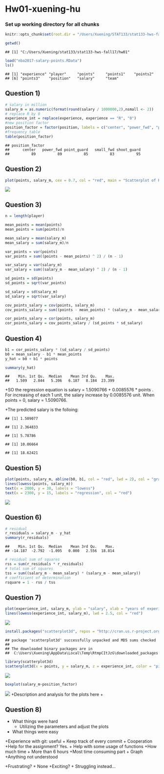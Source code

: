Hw01-xuening-hu
================

### Set up working directory for all chunks

``` r
knitr::opts_chunk$set(root.dir = "/Users/Xuening/STAT133/stat133-hws-fall17/hw01")
```

``` r
getwd()
```

    ## [1] "C:/Users/Xuening/stat133/stat133-hws-fall17/hw01"

``` r
load("nba2017-salary-points.RData")
ls()
```

    ## [1] "experience" "player"     "points"     "points1"    "points2"   
    ## [6] "points3"    "position"   "salary"     "team"

Question 1)
-----------

``` r
# salary in million
salary_m = as.numeric(format(round(salary / 1000000,2),nsmall <- 2))
# replace R by 0
experience_int = replace(experience, experience == "R", "0")
#new position factor
position_factor = factor(position, labels = c("center", "power_fwd", "point_guard", "small_fwd", "shoot_guard"))
#frequency table
table(position_factor)
```

    ## position_factor
    ##      center   power_fwd point_guard   small_fwd shoot_guard 
    ##          89          89          85          83          95

Question 2)
-----------

``` r
plot(points, salary_m, cex = 0.7, col = "red", main = "Scatterplot of Points and Salary")
```

![](hw01-xuening-hu_files/figure-markdown_github-ascii_identifiers/unnamed-chunk-3-1.png)

Question 3)
-----------

``` r
n = length(player)

mean_points = mean(points)
mean_points = sum(points)/n

mean_salary = mean(salary_m)
mean_salary = sum(salary_m)/n

var_points = var(points)
var_points = sum((points - mean_points) ^ 2) / (n - 1)

var_salary = var(salary_m)
var_salary = sum((salary_m - mean_salary) ^ 2) / (n - 1)

sd_points = sd(points)
sd_points = sqrt(var_points)

sd_salary = sd(salary_m)
sd_salary = sqrt(var_salary)

cov_points_salary = cov(points, salary_m)
cov_points_salary = sum((points - mean_points) * (salary_m - mean_salary)) / (n - 1)

cor_points_salary = cor(points, salary_m)
cor_points_salary = cov_points_salary / (sd_points * sd_salary)
```

Question 4)
-----------

``` r
b1 = cor_points_salary * (sd_salary / sd_points)
b0 = mean_salary - b1 * mean_points
y_hat = b0 + b1 * points

summary(y_hat)
```

    ##    Min. 1st Qu.  Median    Mean 3rd Qu.    Max. 
    ##   1.509   2.844   5.206   6.187   8.184  23.399

+SO the regression equation is salary = 1.5090766 + 0.0085576 \* points . For increasing of each 1 unit, the salary increase by 0.0085576 unit. When points = 0, salary = 1.5090766.

+The predicted salary is the folloing:

    ## [1] 1.509077

    ## [1] 2.364833

    ## [1] 5.78786

    ## [1] 10.06664

    ## [1] 18.62421

Question 5)
-----------

``` r
plot(points, salary_m, abline(b0, b1, col = "red", lwd = 2), col = "gray", cex = 0.7, lwd = 0.7, main = "Regression and lowess lines")
lines(lowess(points, salary_m))
text(x = 2000, y = 30, labels = "lowess")
text(x = 2300, y = 15, labels = "regression", col = "red")
```

![](hw01-xuening-hu_files/figure-markdown_github-ascii_identifiers/unnamed-chunk-7-1.png)

Question 6)
-----------

``` r
# residual
r_residuals = salary_m - y_hat
summary(r_residuals)
```

    ##    Min. 1st Qu.  Median    Mean 3rd Qu.    Max. 
    ## -14.187  -2.792  -1.095   0.000   2.556  18.814

``` r
# residual sum of squares
rss = sum(r_residuals * r_residuals)
# total sum of squares
tss = sum((salary_m - mean_salary) * (salary_m - mean_salary))
# coefficient of determination
rsquare = 1 - rss / tss
```

Question 7)
-----------

``` r
plot(experience_int, salary_m, ylab = "salary", xlab = "years of experience", cex = 0.7, col = "grey", main = "scatterplot with lowess smooth")
lines(lowess(experience_int, salary_m), lwd = 2.5, col = "red")
```

![](hw01-xuening-hu_files/figure-markdown_github-ascii_identifiers/unnamed-chunk-9-1.png)

``` r
install.packages("scatterplot3d", repos = "http://cran.us.r-project.org")
```

    ## package 'scatterplot3d' successfully unpacked and MD5 sums checked
    ## 
    ## The downloaded binary packages are in
    ##  C:\Users\Xuening\AppData\Local\Temp\RtmpCItJzG\downloaded_packages

``` r
library(scatterplot3d)
scatterplot3d(x = points, y = salary_m, z = experience_int, color = "pink", main = "3D Scatterplot", ylab = "year of experience", zlab = "salary(millions)")
```

![](hw01-xuening-hu_files/figure-markdown_github-ascii_identifiers/unnamed-chunk-10-1.png)

``` r
boxplot(salary_m~position_factor)
```

![](hw01-xuening-hu_files/figure-markdown_github-ascii_identifiers/unnamed-chunk-10-2.png) +Description and analysis for the plots here +

Question 8)
-----------

-   What things were hard
    -   Utilizing the parameters and adjust the plots
-   What things were easy

+Experience with git: useful + Keep track of every commit + Cooperation +Help for the assignment? Yes. + Help with some usage of functions +How much time + More than 6 hours +Most time consuming part + Graph +Anything not understood

+Frustrating? + None +Exciting? + Struggling instead...
